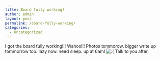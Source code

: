 ```yaml
---
title: Board fully working!
author: admin
layout: post
permalink: /board-fully-working/
categories:
  - Uncategorized
---
```

I got the board fully working!!! Wahoo!!! Photos tommorow. bigger write up tommorrow too. lazy now. need sleep. up at 6am! <img src="http://blog.lotas-smartman.net/wp-includes/images/smilies/icon_sad.gif" alt=":(" class="wp-smiley" /> Talk to you after.